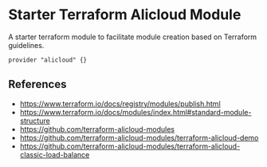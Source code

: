 # Starter Terraform Alicloud Module

A starter terraform module to facilitate module creation based on Terraform guidelines.

```hcl
provider "alicloud" {}
```

## References
- https://www.terraform.io/docs/registry/modules/publish.html
- https://www.terraform.io/docs/modules/index.html#standard-module-structure
- https://github.com/terraform-alicloud-modules
- https://github.com/terraform-alicloud-modules/terraform-alicloud-demo
- https://github.com/terraform-alicloud-modules/terraform-alicloud-classic-load-balance
